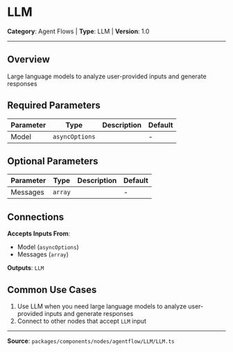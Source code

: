 # LLM

**Category**: Agent Flows | **Type**: LLM | **Version**: 1.0

---

## Overview

Large language models to analyze user-provided inputs and generate responses

## Required Parameters

| Parameter | Type | Description | Default |
|-----------|------|-------------|---------|
| Model | `asyncOptions` |  | - |

## Optional Parameters

| Parameter | Type | Description | Default |
|-----------|------|-------------|---------|
| Messages | `array` |  | - |

## Connections

**Accepts Inputs From**:
- Model (`asyncOptions`)
- Messages (`array`)

**Outputs**: `LLM`

## Common Use Cases

1. Use LLM when you need large language models to analyze user-provided inputs and generate responses
2. Connect to other nodes that accept `LLM` input

---

**Source**: `packages/components/nodes/agentflow/LLM/LLM.ts`